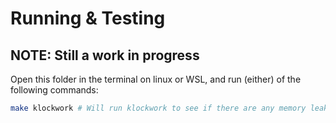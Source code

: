 # Running & Testing
## NOTE: Still a work in progress
Open this folder in the terminal on linux or WSL, and run (either) of the following commands:
```bash
make klockwork # Will run klockwork to see if there are any memory leaks
```